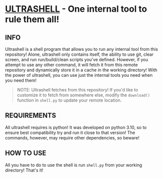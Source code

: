 [ULTRASHELL](https://github.com/JHeflinger/shell) - One internal tool to rule them all!
=======================================================

## INFO

Ultrashell is a shell program that allows you to run any internal tool from this repository! Alone, ultrashell only contains itself, the ability to use git, clear screen, and run run/build/clean scripts you've defined. However, if you attempt to use any other command, it will fetch it from this remote repository and dynamically store it in a cache in the working directory! With the power of ultrashell, you can use just the internal tools you need when you need them!
> NOTE: Ultrashell fetches from this repository! If you'd like to customize it to fetch from somewhere else, modify the `download()` function in `shell.py` to update your remote location.

## REQUIREMENTS

All ultrashell requires is python! It was developed on python 3.10, so to ensure best compatibility try and run it close to that version! The commands, however, may require other dependencies, so beware!

## HOW TO USE

All you have to do to use the shell is run `shell.py` from your working directory! That's it!
